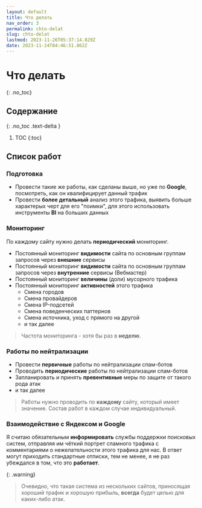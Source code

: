 ```yaml
---
layout: default
title: Что делать
nav_order: 3
permalink: chto-delat
slug: chto-delat
lastmod: 2023-11-26T05:37:14.829Z
date: 2023-11-24T04:46:51.862Z
---
```


# Что делать
{: .no_toc}

## Содержание
{: .no_toc .text-delta }

1. TOC
{:toc}

## Список работ

### Подготовка

- Провести такие же работы, как сделаны выше, но уже по **Google**, посмотреть, как он квалифицирует данный трафик
- Провести **более детальный** анализ этого трафика, выявить больше характерых черт для его "поимки", для этого использовать инструменты **BI** на больших данных

### Мониторинг

По каждому сайту нужно делать **периодический** мониторинг.

- Постоянный мониторинг **видимости** сайта по основным группам запросов через **внешние** сервисы
- Постоянный мониторинг **видимости** сайта по основным группам запросов через **внутренние** сервисы (Вебмастер)
- Постоянный мониторинг **величины** (доли) мусорного трафика
- Постоянный мониторинг **активностей** этого трафика
  - Смена городов
  - Смена провайдеров
  - Смена IP-подсетей
  - Смена поведенческих паттернов
  - Смена источника, уход с прямого на другой
  - и так далее

> Частота мониторинга - хотя бы раз в **неделю**.

### Работы по нейтрализации

- Провести **первичные** работы по нейтрализации спам-ботов
- Проводить **периодические** работы по нейтрализации спам-ботов
- Запланировать и принять **превентивные** меры по защите от такого рода атак
- и так далее

> Работы нужно проводить по **каждому** сайту, который имеет значение. Состав работ в каждом случае индивидуальный.

### Взаимодействие с Яндексом и Google

Я считаю обязательным **информировать** службы поддержки поисковых систем, отправляя им чёткий портрет спамного трафика с комментариями о нежелательности этого трафика для нас. В ответ могут приходить стандартные отписки, тем не менее, я не раз убеждался в том, что это **работает**.

{: .warning}
> Очевидно, что такая система из нескольких сайтов, приносящая хороший трафик и хорошую прибыль, **всегда** будет целью для каких-либо атак.
